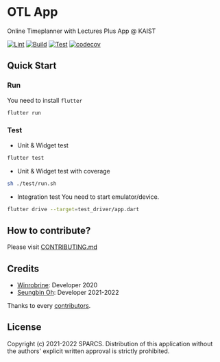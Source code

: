 # OTL App

Online Timeplanner with Lectures Plus App @ KAIST

[![Lint](https://github.com/sparcs-kaist/otl-app/actions/workflows/lint.yml/badge.svg)](https://github.com/sparcs-kaist/otl-app/actions/workflows/lint.yml)
[![Build](https://github.com/sparcs-kaist/otl-app/actions/workflows/build.yml/badge.svg)](https://github.com/sparcs-kaist/otl-app/actions/workflows/build.yml)
[![Test](https://github.com/sparcs-kaist/otl-app/actions/workflows/test.yml/badge.svg)](https://github.com/sparcs-kaist/otl-app/actions/workflows/test.yml)
[![codecov](https://codecov.io/gh/sparcs-kaist/otl-app/branch/main/graph/badge.svg?token=6NJ2CXNXBT)](https://codecov.io/gh/sparcs-kaist/otl-app)

## Quick Start

### Run

You need to install `flutter`

```bash
flutter run
```

### Test

- Unit & Widget test
```bash
flutter test
```

- Unit & Widget test with coverage
```bash
sh ./test/run.sh
```

- Integration test
You need to start emulator/device.
```bash
flutter drive --target=test_driver/app.dart
```

## How to contribute?

Please visit [CONTRIBUTING.md](https://github.com/sparcs-kaist/otl-app/blob/main/CONTRIBUTING.md)

## Credits

- [Winrobrine](https://github.com/Winrobrine): Developer 2020
- [Seungbin Oh](https://github.com/sboh1214): Developer 2021-2022

Thanks to every [contributors](https://github.com/sparcs-kaist/otl-app/graphs/contributors).

## License
Copyright (c) 2021-2022 SPARCS.
Distribution of this application without the authors' explicit written approval is strictly prohibited.
